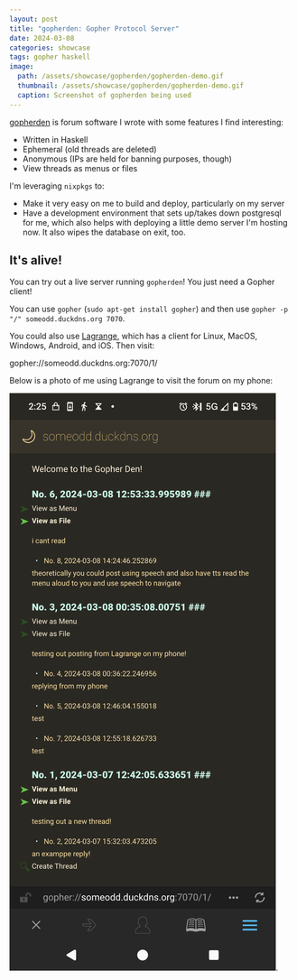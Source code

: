 ```yaml
---
layout: post
title: "gopherden: Gopher Protocol Server"
date: 2024-03-08
categories: showcase
tags: gopher haskell
image:
  path: /assets/showcase/gopherden/gopherden-demo.gif
  thumbnail: /assets/showcase/gopherden/gopherden-demo.gif
  caption: Screenshot of gopherden being used
---
```


[gopherden](https://github.com/someodd/gopherden/) is forum software I wrote
with some features I find interesting:

  * Written in Haskell
  * Ephemeral (old threads are deleted)
  * Anonymous (IPs are held for banning purposes, though)
  * View threads as menus or files

I'm leveraging `nixpkgs` to:

  * Make it very easy on me to build and deploy, particularly on my server
  * Have a development environment that sets up/takes down postgresql for
    me, which also helps with deploying a little demo server I'm hosting
    now. It also wipes the database on exit, too.

## It's alive!

You can try out a live server running `gopherden`! You just need a Gopher client!

You can use `gopher` (`sudo apt-get install gopher`) and then use `gopher -p "/" someodd.duckdns.org 7070`.

You could also use [Lagrange](https://gmi.skyjake.fi/lagrange/), which has a
client for Linux, MacOS, Windows, Android, and iOS. Then visit:

gopher://someodd.duckdns.org:7070/1/

Below is a photo of me using Lagrange to visit the forum on my phone:

![Langrange client on a phone, visiting a gopherden forum](/assets/showcase/gopherden/lagrange-gopherden-phone.png).
